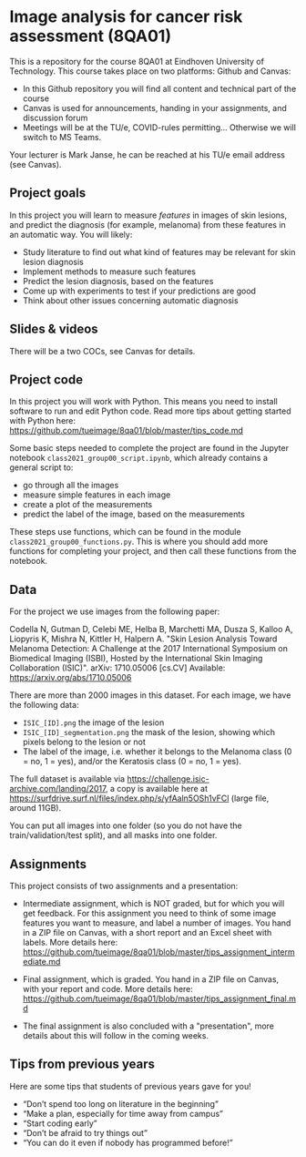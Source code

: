 # Image analysis for cancer risk assessment (8QA01)

This is a repository for the course 8QA01 at Eindhoven University of Technology. This course takes place on two platforms: Github and Canvas:

* In this Github repository you will find all content and technical part of the course
* Canvas is used for announcements, handing in your assignments, and discussion forum
* Meetings will be at the TU/e, COVID-rules permitting... Otherwise we will switch to MS Teams.

Your lecturer is Mark Janse, he can be reached at his TU/e email address (see Canvas).

## Project goals

In this project you will learn to measure *features* in images of skin lesions, and predict the diagnosis (for example, melanoma) from these features in an automatic way. You will likely:
* Study literature to find out what kind of features may be relevant for skin lesion diagnosis
* Implement methods to measure such features
* Predict the lesion diagnosis, based on the features
* Come up with experiments to test if your predictions are good
* Think about other issues concerning automatic diagnosis

## Slides & videos
There will be a two COCs, see Canvas for details.

## Project code

In this project you will work with Python. This means you need to install software to run and edit Python code. Read more tips about getting started with Python here: https://github.com/tueimage/8qa01/blob/master/tips_code.md

Some basic steps needed to complete the project are found in the Jupyter notebook `class2021_group00_script.ipynb`, which already contains a general script to:

* go through all the images
* measure simple features in each image
* create a plot of the measurements
* predict the label of the image, based on the measurements

These steps use functions, which can be found in the module `class2021_group00_functions.py`. This is where you should add more functions for completing your project, and then call these functions from the notebook.

## Data

For the project we use images from the following paper:

Codella N, Gutman D, Celebi ME, Helba B, Marchetti MA, Dusza S, Kalloo A, Liopyris K, Mishra N, Kittler H, Halpern A. "Skin Lesion Analysis Toward Melanoma Detection: A Challenge at the 2017 International Symposium on Biomedical Imaging (ISBI), Hosted by the International Skin Imaging Collaboration (ISIC)". arXiv: 1710.05006 [cs.CV] Available: https://arxiv.org/abs/1710.05006


There are more than 2000 images in this dataset. For each image, we have the following data:

*	`ISIC_[ID].png` the image of the lesion
*	`ISIC_[ID]_segmentation.png` the mask of the lesion, showing which pixels belong to the lesion or not
* The label of the image, i.e. whether it belongs to the Melanoma class (0 = no, 1 = yes), and/or the Keratosis class (0 = no, 1 = yes).

The full dataset is available via https://challenge.isic-archive.com/landing/2017, a copy is available here at https://surfdrive.surf.nl/files/index.php/s/yfAaln5OSh1vFCl (large file, around 11GB).

You can put all images into one folder (so you do not have the train/validation/test split), and all masks into one folder.


## Assignments

This project consists of two assignments and a presentation:

* Intermediate assignment, which is NOT graded, but for which you will get feedback. For this assignment you need to think of some image features you want to measure, and label a number of images. You hand in a ZIP file on Canvas, with a short report and an Excel sheet with labels. More details here: https://github.com/tueimage/8qa01/blob/master/tips_assignment_intermediate.md

* Final assignment, which is graded. You hand in a ZIP file on Canvas, with your report and code. More details here: https://github.com/tueimage/8qa01/blob/master/tips_assignment_final.md

* The final assignment is also concluded with a "presentation", more details about this will follow in the coming weeks.

## Tips from previous years

Here are some tips that students of previous years gave for you!

* “Don’t spend too long on literature in the beginning”
* “Make a plan, especially for time away from campus”
* “Start coding early”
* “Don’t be afraid to try things out”
* “You can do it even if nobody has programmed before!”
